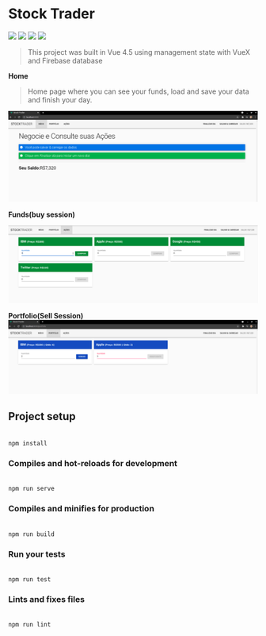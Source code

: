 # Stock Trader 

![](https://img.shields.io/badge/Vue.js-35495E?style=for-the-badge&logo=vuedotjs&logoColor=4FC08D) ![](https://img.shields.io/badge/JavaScript-323330?style=for-the-badge&logo=javascript&logoColor=F7DF1E) ![](https://img.shields.io/badge/Vuetify-1867C0?style=for-the-badge&logo=vuetify&logoColor=white) ![](https://img.shields.io/badge/firebase-ffca28?style=for-the-badge&logo=firebase&logoColor=black) 

> This project was built in Vue 4.5 using management state with VueX and Firebase database

**Home**

> Home page where you can see your funds, load and save your data and finish your day.

![](https://github.com/isaacwrk/js-exercises/blob/master/ex/stock-home.png)
  
  **Funds(buy session)**
  
 ![](https://github.com/isaacwrk/js-exercises/blob/master/ex/stock2.png)
 

**Portfolio(Sell Session)**
![](https://github.com/isaacwrk/js-exercises/blob/master/ex/stock3.png)


## Project setup

```

npm install

```

  

### Compiles and hot-reloads for development

```

npm run serve

```

  

### Compiles and minifies for production

```

npm run build

```

  

### Run your tests

```

npm run test

```

  

### Lints and fixes files

```

npm run lint

```

  

